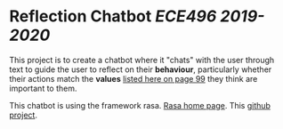 # Reflection Chatbot _ECE496 2019-2020_ 

This project is to create a chatbot where it "chats" with the user through text to guide the user to reflect on their __behaviour__, particularly whether their actions match the __values__ [listed here on page 99](https://www.dropbox.com/s/hcczr2c5to8j29o/Motivational-Interviewing-Third-Edition-3rd-Edition-EBOOK5K-B00A5YPDMG.pdf?dl=0) they think are important to them.


This chatbot is using the framework rasa. [Rasa home page](https://rasa.com/). This [github project](https://github.com/JustinaPetr/Weatherbot_Tutorial/tree/master/Full_Code_Latest).


